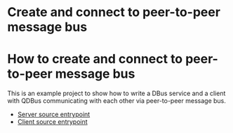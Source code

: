 # Create and connect to peer-to-peer message bus

# How to create and connect to peer-to-peer message bus

This is an example project
to show how to write a DBus service and a client with QDBus
communicating with each other
via peer-to-peer message bus.

- [Server source entrypoint](./apps/server/src/main.cpp)
- [Client source entrypoint](./apps/client/src/main.cpp)
